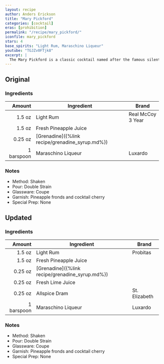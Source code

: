 ```yaml
---
layout: recipe
author: Anders Erickson
title: "Mary Pickford"
categories: [cocktail]
eras: [prohibition]
permalink: "/recipe/mary_pickford/"
iconfile: mary_pickford
stars: 4
base_spirits: "Light Rum, Maraschino Liqueur"
youtube: "TGJZv0FTjk8"
excerpt: |
  The Mary Pickford is a classic cocktail named after the famous silent film actress. It is a Prohibition-era cocktail that's made with: white rum, fresh pineapple juice, grenadine, and maraschino liqueur.
---
```


<div class="subrecipe" markdown="1">

## Original

### Ingredients

|     Amount | Ingredient                                      | Brand             |
| ---------: | ----------------------------------------------- | ----------------- |
|     1.5 oz | Light Rum                                       | Real McCoy 3 Year |
|     1.5 oz | Fresh Pineapple Juice                           |
|    0.25 oz | [Grenadine]({%link recipe/grenadine_syrup.md%}) |
| 1 barspoon | Maraschino Liqueur                              | Luxardo           |

### Notes

- Method: Shaken
- Pour: Double Strain
- Glassware: Coupe
- Garnish: Pineapple fronds and cocktail cherry
- Special Prep: None

</div>
<div class="subrecipe" markdown="1">

## Updated

### Ingredients

|     Amount | Ingredient                                      | Brand         |
| ---------: | ----------------------------------------------- | ------------- |
|     1.5 oz | Light Rum                                       | Probitas      |
|     1.5 oz | Fresh Pineapple Juice                           |
|    0.25 oz | [Grenadine]({%link recipe/grenadine_syrup.md%}) |
|    0.25 oz | Fresh Lime Juice                                |
|    0.25 oz | Allspice Dram                                   | St. Elizabeth |
| 1 barspoon | Maraschino Liqueur                              | Luxardo       |

### Notes

- Method: Shaken
- Pour: Double Strain
- Glassware: Coupe
- Garnish: Pineapple fronds and cocktail cherry
- Special Prep: None

</div>
